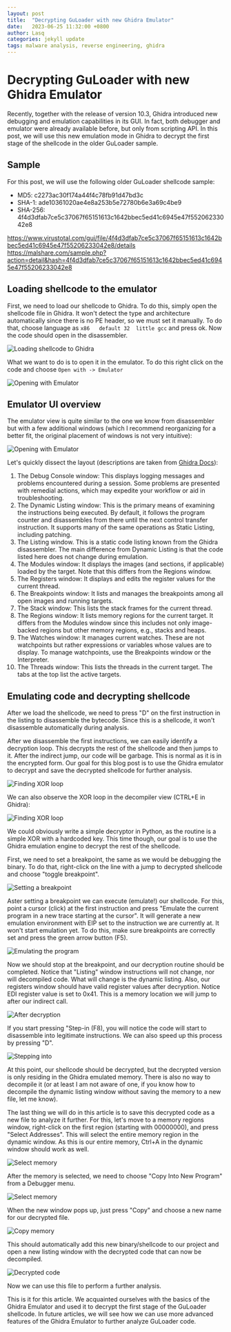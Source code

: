 ```yaml
---
layout: post
title:  "Decrypting GuLoader with new Ghidra Emulator"
date:   2023-06-25 11:32:00 +0800
author: Lasq
categories: jekyll update
tags: malware analysis, reverse engineering, ghidra
---
```


# Decrypting GuLoader with new Ghidra Emulator

Recently, together with the release of version 10.3, Ghidra introduced new debugging and emulation capabilities in its GUI. In fact, both debugger and emulator were already available before, but only from scripting API. In this post, we will use this new emulation mode in Ghidra to decrypt the first stage of the shellcode in the older GuLoader sample.

## Sample

For this post, we will use the following older GuLoader shellcode sample:

* MD5: c2273ac30f174a44f4c78fb91d47bd3c
* SHA-1: ade10361020ae4e8a253b5e72780b6e3a69c4be9
* SHA-256: 4f4d3dfab7ce5c37067f65151613c1642bbec5ed41c6945e47f55206233042e8

https://www.virustotal.com/gui/file/4f4d3dfab7ce5c37067f65151613c1642bbec5ed41c6945e47f55206233042e8/details
https://malshare.com/sample.php?action=detail&hash=4f4d3dfab7ce5c37067f65151613c1642bbec5ed41c6945e47f55206233042e8

## Loading shellcode to the emulator

First, we need to load our shellcode to Ghidra. To do this, simply open the shellcode file in Ghidra. It won't detect the type and architecture automatically since there is no PE header, so we must set it manually. To do that, choose language as `x86   default 32  little gcc` and press ok. Now the code should open in the disassembler.

![Loading shellcode to Ghidra](/assets/img/2023-06-25-decrypting-guloader-with-ghidra/000_load_shellcode.JPG)

What we want to do is to open it in the emulator. To do this right click on the code and choose `Open with -> Emulator`

![Opening with Emulator](/assets/img/2023-06-25-decrypting-guloader-with-ghidra/001_emulator.JPG)

## Emulator UI overview

The emulator view is quite similar to the one we know from disassembler but with a few additional windows (which I recommend reorganizing for a better fit, the original placement of windows is not very intuitive):

![Opening with Emulator](/assets/img/2023-06-25-decrypting-guloader-with-ghidra/002_emulator_layout.png)

Let's quickly dissect the layout (descriptions are taken from [Ghidra Docs](https://github.com/NationalSecurityAgency/ghidra/blob/master/GhidraDocs/GhidraClass/Debugger/A2-UITour.md)):

1. The Debug Console window: This displays logging messages and problems encountered during a session. Some problems are presented with remedial actions, which may expedite your workflow or aid in troubleshooting.
2. The Dynamic Listing window: This is the primary means of examining the instructions being executed. By default, it follows the program counter and disassembles from there until the next control transfer instruction. It supports many of the same operations as Static Listing, including patching.
3. The Listing window. This is a static code listing known from the Ghidra disassembler. The main difference from Dynamic Listing is that the code listed here does not change during emulation.
4. The Modules window: It displays the images (and sections, if applicable) loaded by the target. Note that this differs from the Regions window.
5. The Registers window: It displays and edits the register values for the current thread.
6. The Breakpoints window: It lists and manages the breakpoints among all open images and running targets.
7. The Stack window: This lists the stack frames for the current thread.
8. The Regions window: It lists memory regions for the current target. It differs from the Modules window since this includes not only image-backed regions but other memory regions, e.g., stacks and heaps.
9. The Watches window: It manages current watches. These are not watchpoints but rather expressions or variables whose values are to display. To manage watchpoints, use the Breakpoints window or the Interpreter.
10. The Threads window: This lists the threads in the current target. The tabs at the top list the active targets.

## Emulating code and decrypting shellcode

After we load the shellcode, we need to press "D" on the first instruction in the listing to disassemble the bytecode. Since this is a shellcode, it won't disassemble automatically during analysis.

After we disassemble the first instructions, we can easily identify a decryption loop. This decrypts the rest of the shellcode and then jumps to it. After the indirect jump, our code will be garbage. This is normal as it is in the encrypted form. Our goal for this blog post is to use the Ghidra emulator to decrypt and save the decrypted shellcode for further analysis. 

![Finding XOR loop](/assets/img/2023-06-25-decrypting-guloader-with-ghidra/01_xor_loop.JPG)

We can also observe the XOR loop in the decompiler view (CTRL+E in Ghidra):

![Finding XOR loop](/assets/img/2023-06-25-decrypting-guloader-with-ghidra/02_xor_loop_decompiler.JPG)

We could obviously write a simple decryptor in Python, as the routine is a simple XOR with a hardcoded key. This time though, our goal is to use the Ghidra emulation engine to decrypt the rest of the shellcode.

First, we need to set a breakpoint, the same as we would be debugging the binary. To do that, right-click on the line with a jump to decrypted shellcode and choose "toggle breakpoint".

![Setting a breakpoint](/assets/img/2023-06-25-decrypting-guloader-with-ghidra/03_xor_loop_bp.JPG)

Aster setting a breakpoint we can execute (emulate!) our shellcode. For this, point a cursor (click) at the first instruction and press "Emulate the current program in a new trace starting at the cursor". It will generate a new emulation environment with EIP set to the instruction we are currently at. It won't start emulation yet. To do this, make sure breakpoints are correctly set and press the green arrow button (F5).

![Emulating the program](/assets/img/2023-06-25-decrypting-guloader-with-ghidra/031_emulate.JPG)

Now we should stop at the breakpoint, and our decryption routine should be completed. Notice that "Listing" window instructions will not change, nor will decompiled code. What will change is the dynamic listing. Also, our registers window should have valid register values after decryption. Notice EDI register value is set to 0x41. This is a memory location we will jump to after our indirect call.

![After decryption](/assets/img/2023-06-25-decrypting-guloader-with-ghidra/04_xor_done.JPG)

If you start pressing "Step-in (F8), you will notice the code will start to disassemble into legitimate instructions. We can also speed up this process by pressing "D".

![Stepping into](/assets/img/2023-06-25-decrypting-guloader-with-ghidra/052_stepping.JPG)

At this point, our shellcode should be decrypted, but the decrypted version is only residing in the Ghidra emulated memory. There is also no way to decompile it (or at least I am not aware of one, if you know how to decompile the dynamic listing window without saving the memory to a new file, let me know).

The last thing we will do in this article is to save this decrypted code as a new file to analyze it further. For this, let's move to a memory regions window, right-click on the first region (starting with 00000000), and press "Select Addresses". This will select the entire memory region in the dynamic window. As this is our entire memory, Ctrl+A in the dynamic window should work as well.

![Select memory](/assets/img/2023-06-25-decrypting-guloader-with-ghidra/06_select_addresses.JPG)


After the memory is selected, we need to choose "Copy Into New Program" from a Debugger menu.

![Select memory](/assets/img/2023-06-25-decrypting-guloader-with-ghidra/07_copy_into_new_program.JPG)

When the new window pops up, just press "Copy" and choose a new name for our decrypted file.

![Copy memory](/assets/img/2023-06-25-decrypting-guloader-with-ghidra/08_copy_menu.JPG)

This should automatically add this new binary/shellcode to our project and open a new listing window with the decrypted code that can now be decompiled.

![Decrypted code](/assets/img/2023-06-25-decrypting-guloader-with-ghidra/09_shellcode_decrypted.JPG)

Now we can use this file to perform a further analysis.

This is it for this article. We acquainted ourselves with the basics of the Ghidra Emulator and used it to decrypt the first stage of the GuLoader shellcode. In future articles, we will see how we can use more advanced features of the Ghidra Emulator to further analyze GuLoader code. 
